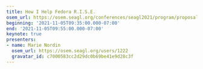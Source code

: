 ```yaml
---
title: How I Help Fedora R.I.S.E.
osem_url: https://osem.seagl.org/conferences/seagl2021/program/proposals/871
beginning: '2021-11-05T09:35:00.000-07:00'
end: '2021-11-05T09:55:00.000-07:00'
keynote: true
presenters:
- name: Marie Nordin
  osem_url: https://osem.seagl.org/users/1222
  gravatar_id: c7000583cc2d29dc0b69be41e9d28c3f
---
```

